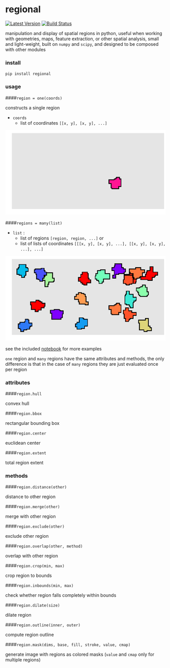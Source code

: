 # regional

[![Latest Version](https://img.shields.io/pypi/v/regional.svg)](https://pypi.python.org/pypi/regional)
[![Build Status](https://img.shields.io/travis/freeman-lab/regional/master.svg)](https://travis-ci.org/freeman-lab/regional) 

manipulation and display of spatial regions in python, useful when working with geometries, maps, feature extraction, or other spatial analysis, small and light-weight, built on `numpy` and `scipy`, and designed to be composed with other modules

### install

```
pip install regional
```

### usage

####`region = one(coords)`

constructs a single region 

- `coords`
	- list of coordinates `[[x, y], [x, y], ...]`

![one](pngs/one.png)

####`regions = many(list)`

- `list` : 
	- list of regions `[region, region, ...]` or 
	- list of lists of coordinates `[[[x, y], [x, y], ...], [[x, y], [x, y], ...], ...]`

![many](pngs/many.png)

see the included [notebook](example.ipynb) for more examples

`one` region and `many` regions have the same attributes and methods, the only difference is that in the case of `many` regions they are just evaluated once per region

### attributes

####`region.hull`

convex hull

####`region.bbox`

rectangular bounding box

####`region.center`

euclidean center

####`region.extent`

total region extent

### methods

####`region.distance(other)`

distance to other region

####`region.merge(other)`

merge with other region

####`region.exclude(other)`

exclude other region

####`region.overlap(other, method)`

overlap with other region

####`region.crop(min, max)`

crop region to bounds

####`region.inbounds(min, max)`

check whether region falls completely within bounds

####`region.dilate(size)`

dilate region 

####`region.outline(inner, outer)`

compute region outline

####`region.mask(dims, base, fill, stroke, value, cmap)`

generate image with regions as colored masks (`value` and `cmap` only for multiple regions)
